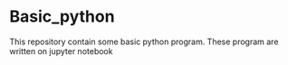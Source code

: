 # Basic_python
This repository contain some basic python program. These program are written on jupyter notebook
